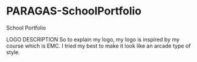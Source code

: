 # PARAGAS-SchoolPortfolio
School Portfolio

LOGO DESCRIPTION
So to explain my logo, my logo is inspired by my course which is EMC. I tried my best to make it look like an arcade type of style.